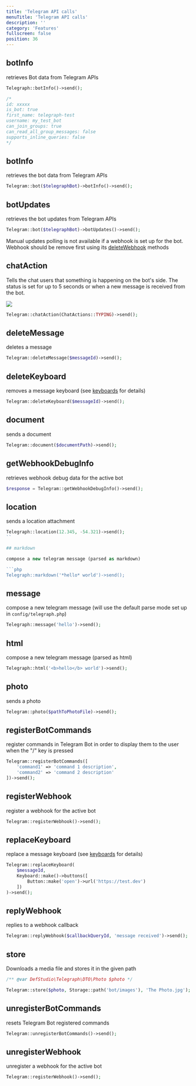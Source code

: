 ```yaml
---
title: 'Telegram API calls'
menuTitle: 'Telegram API calls'
description: ''
category: 'Features'
fullscreen: false 
position: 36
---
```


## botInfo

retrieves Bot data from Telegram APIs

```php
Telegraph::botInfo()->send();

/*
id: xxxxx
is_bot: true
first_name: telegraph-test
username: my_test_bot
can_join_groups: true
can_read_all_group_messages: false
supports_inline_queries: false
*/
```

## botInfo

retrieves the bot data from Telegram APIs

```php
Telegram::bot($telegraphBot)->botInfo()->send();
```

## botUpdates

retrieves the bot updates from Telegram APIs

```php
Telegram::bot($telegraphBot)->botUpdates()->send();
```

<alert type="alert">Manual updates polling is not available if a webhook is set up for the bot. Webhook should be remove first using its [deleteWebhook](webhooks/deleting-webhooks) methods</alert>

## chatAction

Tells the chat users that something is happening on the bot's side. The status is set for up to 5 seconds or when a new message is received from the bot.

<img src="screenshots/chat-action.png" />

```php
Telegram::chatAction(ChatActions::TYPING)->send();
```

## deleteMessage

deletes a message

```php
Telegram::deleteMessage($messageId)->send();
```

## deleteKeyboard

removes a message keyboard (see [keyboards](features/keyboards) for details)

```php
Telegram::deleteKeyboard($messageId)->send();
```

## document

sends a document

```php
Telegram::document($documentPath)->send();
```

## getWebhookDebugInfo

retrieves webhook debug data for the active bot

```php
$response = Telegram::getWebhookDebugInfo()->send();
```

## location

sends a location attachment

```php
Telegraph::location(12.345, -54.321)->send();
``

## markdown

compose a new telegram message (parsed as markdown)

```php
Telegraph::markdown('*hello* world')->send();
```

## message

compose a new telegram message (will use the default parse mode set up in `config/telegraph.php`)

```php
Telegraph::message('hello')->send();
```

## html

compose a new telegram message (parsed as html)

```php
Telegraph::html('<b>hello</b> world')->send();
```

## photo

sends a photo

```php
Telegram::photo($pathToPhotoFile)->send();
```

## registerBotCommands

register commands in Telegram Bot in order to display them to the user when the "/" key is pressed

```php
Telegram::registerBotCommands([
    'command1' => 'command 1 description',
    'command2' => 'command 2 description'
])->send();
```

## registerWebhook

register a webhook for the active bot

```php
Telegram::registerWebhook()->send();
```

## replaceKeyboard

replace a message keyboard (see [keyboards](features/keyboards) for details)

```php
Telegram::replaceKeyboard(
    $messageId, 
    Keyboard::make()->buttons([
        Button::make('open')->url('https://test.dev')
    ])
)->send();
```

## replyWebhook

replies to a webhook callback

```php
Telegram::replyWebhook($callbackQueryId, 'message received')->send();
```

## store

Downloads a media file and stores it in the given path

```php
/** @var DefStudio\Telegraph\DTO\Photo $photo */

Telegram::store($photo, Storage::path('bot/images'), 'The Photo.jpg');
```

## unregisterBotCommands

resets Telegram Bot registered commands

```php
Telegram::unregisterBotCommands()->send();
```

## unregisterWebhook

unregister a webhook for the active bot

```php
Telegram::registerWebhook()->send();
```
